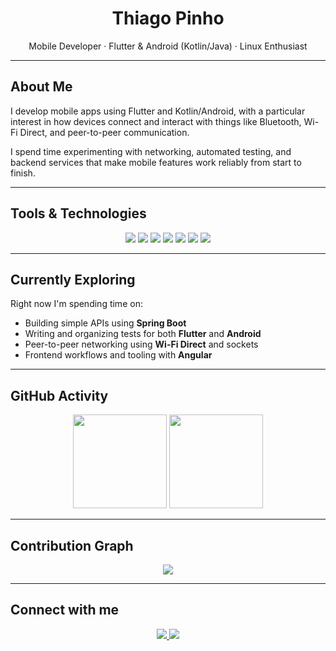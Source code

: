 <h1 align="center">Thiago Pinho</h1>
<p align="center">
  Mobile Developer · Flutter & Android (Kotlin/Java) · Linux Enthusiast
</p>

---

## About Me

I develop mobile apps using Flutter and Kotlin/Android, with a particular interest in how devices connect and interact with things like Bluetooth, Wi-Fi Direct, and peer-to-peer communication.

I spend time experimenting with networking, automated testing, and backend services that make mobile features work reliably from start to finish.

---

## Tools & Technologies

<p align="center">
  <img src="https://img.shields.io/badge/Flutter-02569B?style=for-the-badge&logo=flutter&logoColor=white"/>
  <img src="https://img.shields.io/badge/Dart-0175C2?style=for-the-badge&logo=dart&logoColor=white"/>
  <img src="https://img.shields.io/badge/Kotlin-7F52FF?style=for-the-badge&logo=kotlin&logoColor=white"/>
  <img src="https://img.shields.io/badge/Java-007396?style=for-the-badge&logo=openjdk&logoColor=white"/>
  <img src="https://img.shields.io/badge/Android-3DDC84?style=for-the-badge&logo=android&logoColor=white"/>
  <img src="https://img.shields.io/badge/Firebase-FFCA28?style=for-the-badge&logo=firebase&logoColor=black"/>
  <img src="https://img.shields.io/badge/Git-F05032?style=for-the-badge&logo=git&logoColor=white"/>
</p>

---

## Currently Exploring

Right now I'm spending time on:

- Building simple APIs using **Spring Boot**
- Writing and organizing tests for both **Flutter** and **Android**
- Peer-to-peer networking using **Wi-Fi Direct** and sockets
- Frontend workflows and tooling with **Angular**

---

## GitHub Activity

<p align="center">
  <img height="150" src="https://github-readme-stats.vercel.app/api?username=pinhothiago&show_icons=true&theme=dark&hide_border=true" />
  <img height="150" src="https://github-readme-stats.vercel.app/api/top-langs/?username=pinhothiago&layout=compact&theme=dark&hide_border=true"/>
</p>

---

## Contribution Graph

<p align="center">
  <img src="https://github-readme-activity-graph.vercel.app/graph?username=pinhothiago&theme=merko"/>
</p>

---

## Connect with me

<p align="center">
  <a href="https://www.linkedin.com/in/pinhothiago">
    <img src="https://img.shields.io/badge/-LinkedIn-0077B5?style=for-the-badge&logo=linkedin&logoColor=white"/>
  </a>
  <a href="https://github.com/pinhothiago">
    <img src="https://img.shields.io/badge/-GitHub-181717?style=for-the-badge&logo=github&logoColor=white"/>
  </a>
</p>
